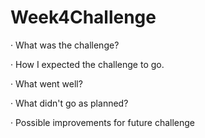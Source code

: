 # Week4Challenge
· What was the challenge?

· How I expected the challenge to go.

· What went well?

· What didn't go as planned?

· Possible improvements for future challenge
